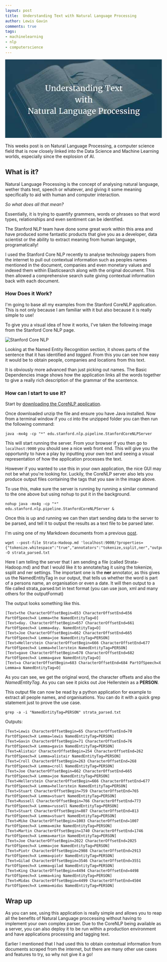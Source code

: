 ```yaml
--- 
layout: post 
title:  Understanding Text with Natural Language Processing
author: Lewis Gavin 
comments: true 
tags: 
- machinelearning 
- nlp
- computerscience 
---
```


![NLP header](../images/nlp.jpg)

This weeks post is on Natural Language Processing, a computer science field that is now closely linked into the Data Science and Machine Learning worlds, especially since the explosion of AI.

## What is it?

Natural Language Processing is the concept of analysing natural language, wether thats text, speech or whatever, and giving it some meaning specifically to aid with human and computer interaction.

*So what does all that mean?*

Essentially, it is trying to quantify grammers, words or phrases so that word types, relationships and even sentiment can be identified. 

The Stanford NLP team have done some great work within this area and have produced some fantastic products that give you as a developer, data scientist or <insert job title of the month here> the ability to extract meaning from human language, programatically!

I used the Stanford Core NLP recently to analyse technology papers from the internet to pull out contextual information such as peoples names mentioned in the document, companies and even monetary values and indexed them within Elasticsearch along with the original document. This then allowed a comprehensive search suite giving contextual information back with each document.

### How Does it Work?

I'm going to base all my examples from the Stanford CoreNLP application. This is not only because I am familiar with it but also because it is really simple to use!

To give you a visual idea of how it works, I've taken the following image from the Stanford Core NLP page.

![Stanford Core NLP](http://stanfordnlp.github.io/CoreNLP/images/Xi-Jinping.jpg) 

Looking at the Named Entity Recognition section, it shows parts of the sentence that it has identified and *tagged*.  From this you can see how easy it would be to obtain people, companies and locations from this text.

It is obviously more advanced than just picking out names. The Basic Dependencies image shows how the application links all the words together to give a really rich description of the grammar of the scentence. 


### How can I start to use it?

Start by [downloading the CoreNLP application](http://stanfordnlp.github.io/CoreNLP/#download).

Once downloaded unzip the file and ensure you have Java installed. Now from a terminal window if you `cd` into the unzipped folder you can then run the following command:

~~~
java -mx4g -cp "*" edu.stanford.nlp.pipeline.StanfordCoreNLPServer
~~~

This will start running the server. From your browser if you then go to `localhost:9000` you should see a nice web front end. This will give you the opportunity to have a play by inputting your own text and seeing a visual representation of how the application processes the text.

However if you wanted to use this in your own application, the nice GUI may not be what you're looking for. Luckily, the CoreNLP server also lets you produce output files containing the tags that you saw in the image above. 

To use this, make sure the server is running by running a similar command to the one above but using nohup to put it in the background.

~~~
nohup java -mx4g -cp "*" edu.stanford.nlp.pipeline.StanfordCoreNLPServer &
~~~

Once this is up and running we can then start sending data to the server to be parsed, and tell it to output the results as a text file to be parsed later.

I'm using one of my Markdown documents from a previous [post](http://www.lewisgavin.co.uk/Strata-Hadoop).

~~~
wget --post-file Strata-Hadoop.md 'localhost:9000/?properties={"tokenize.whitespace":"true","annotators":"tokenize,ssplit,ner","outputFormat":"text"}' -O strata_parsed.txt
~~~

Here I am telling the server that I am sending a file (called Strata-Hadoop.md) and that I would like it to annotate/tag it using the tokenize, ssplit and ner settings. The important one is the **ner** annotator, as this gives us the NamedEntityTag in our output, that tells us whether the word is part of a persons name, an organisation or even a date. It will then output to a file called strata_parsed.txt in text format (you can use json, xml and many others for the outputFormat)

The output looks something like this.

~~~
[Text=the CharacterOffsetBegin=653 CharacterOffsetEnd=656 PartOfSpeech=X Lemma=the NamedEntityTag=O]
[Text=day. CharacterOffsetBegin=657 CharacterOffsetEnd=661 PartOfSpeech=X Lemma=day. NamedEntityTag=O]
[Text=Joe CharacterOffsetBegin=662 CharacterOffsetEnd=665 PartOfSpeech=X Lemma=joe NamedEntityTag=PERSON]
[Text=Hellerstein CharacterOffsetBegin=666 CharacterOffsetEnd=677 PartOfSpeech=X Lemma=hellerstein NamedEntityTag=PERSON]
[Text=gave CharacterOffsetBegin=678 CharacterOffsetEnd=682 PartOfSpeech=X Lemma=gave NamedEntityTag=O]
[Text=a CharacterOffsetBegin=683 CharacterOffsetEnd=684 PartOfSpeech=X Lemma=a NamedEntityTag=O]
~~~

As you can see, we get the original word, the character offsets and also the *NamedEntityTag*. As you can see it picks out Joe Hellerstein as a **PERSON**.

This output file can now be read by a python application for example to extract all people names, and organisations. You can do it with a quick grep statement just to prove the use case.

~~~
grep -a -i "NamedEntityTag=PERSON" strata_parsed.txt
~~~

Outputs:

~~~
[Text=Lewis CharacterOffsetBegin=65 CharacterOffsetEnd=70 PartOfSpeech=X Lemma=lewis NamedEntityTag=PERSON]
[Text=Gavin CharacterOffsetBegin=71 CharacterOffsetEnd=76 PartOfSpeech=X Lemma=gavin NamedEntityTag=PERSON]
[Text=Alistair CharacterOffsetBegin=254 CharacterOffsetEnd=262 PartOfSpeech=X Lemma=alistair NamedEntityTag=PERSON]
[Text=Croll CharacterOffsetBegin=263 CharacterOffsetEnd=268 PartOfSpeech=X Lemma=croll NamedEntityTag=PERSON]
[Text=Joe CharacterOffsetBegin=662 CharacterOffsetEnd=665 PartOfSpeech=X Lemma=joe NamedEntityTag=PERSON]
[Text=Hellerstein CharacterOffsetBegin=666 CharacterOffsetEnd=677 PartOfSpeech=X Lemma=hellerstein NamedEntityTag=PERSON]
[Text=Stuart CharacterOffsetBegin=759 CharacterOffsetEnd=765 PartOfSpeech=X Lemma=stuart NamedEntityTag=PERSON]
[Text=Russell CharacterOffsetBegin=766 CharacterOffsetEnd=773 PartOfSpeech=X Lemma=russell NamedEntityTag=PERSON]
[Text=Stuart CharacterOffsetBegin=807 CharacterOffsetEnd=813 PartOfSpeech=X Lemma=stuart NamedEntityTag=PERSON]
[Text=Mike CharacterOffsetBegin=1003 CharacterOffsetEnd=1007 PartOfSpeech=X Lemma=mike NamedEntityTag=PERSON]
[Text=Martin CharacterOffsetBegin=1740 CharacterOffsetEnd=1746 PartOfSpeech=X Lemma=martin NamedEntityTag=PERSON]
[Text=Joe CharacterOffsetBegin=2022 CharacterOffsetEnd=2025 PartOfSpeech=X Lemma=joe NamedEntityTag=PERSON]
[Text=Piotr CharacterOffsetBegin=2908 CharacterOffsetEnd=2913 PartOfSpeech=X Lemma=piotr NamedEntityTag=PERSON]
[Text=Gilad CharacterOffsetBegin=3546 CharacterOffsetEnd=3551 PartOfSpeech=X Lemma=gilad NamedEntityTag=PERSON]
[Text=King CharacterOffsetBegin=4494 CharacterOffsetEnd=4498 PartOfSpeech=X Lemma=king NamedEntityTag=PERSON]
[Text=Midas CharacterOffsetBegin=4499 CharacterOffsetEnd=4504 PartOfSpeech=X Lemma=midas NamedEntityTag=PERSON]
~~~


## Wrap up

As you can see, using this application is really simple and allows you to reap all the benefits of Natural Language proccessing without having to implement your own complex parser. Due to the CoreNLP being available as a server, you can also deploy it to be run within a production environment and have applications processing and tagging text.

Earlier I mentioned that I had used this to obtain contextual information from documents scraped from the internet, but there are many other use cases and features to try, so why not give it a go!

